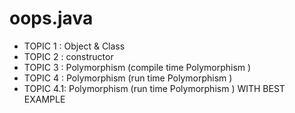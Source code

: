 # oops.java


- TOPIC 1 : Object & Class    <br/>
- TOPIC 2 : constructor       <br/>
- TOPIC 3 : Polymorphism (compile time Polymorphism )     <br/>
- TOPIC 4 : Polymorphism (run time Polymorphism )         <br/>
- TOPIC 4.1: Polymorphism (run time Polymorphism ) WITH BEST EXAMPLE        <br/>


